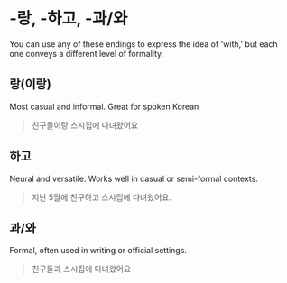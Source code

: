 
# -랑, -하고, -과/와


  You can use any of these endings to express the idea of 'with,' but
  each one conveys a different level of formality.

## 랑(이랑)

  Most casual and informal. Great for spoken Korean

  > 친구들이랑 스시집에 다녀왔어요

## 하고

  Neural and versatile. Works well in casual or semi-formal contexts.

  > 지난 5월에 친구하고 스시집에 다녀왔어요.

## 과/와

  Formal, often used in writing or official settings.

  > 친구들과 스시집에 다녀왔어요

